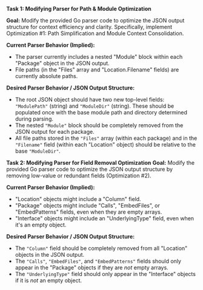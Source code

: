 **Task 1: Modifying Parser for Path & Module Optimization**

**Goal:** Modify the provided Go parser code to optimize the JSON output structure for context efficiency and clarity. Specifically, implement Optimization #1: Path Simplification and Module Context Consolidation.

**Current Parser Behavior (Implied):**
*   The parser currently includes a nested "Module" block within each "Package" object in the JSON output.
*   File paths (in the "Files" array and "Location.Filename" fields) are currently absolute paths.

**Desired Parser Behavior / JSON Output Structure:**
*   The root JSON object should have two new top-level fields: `"ModulePath"` (string) and `"ModuleDir"` (string). These should be populated once with the base module path and directory determined during parsing.
*   The nested `"Module"` block should be completely removed from the JSON output for each package.
*   All file paths stored in the `"Files"` array (within each package) and in the `"Filename"` field (within each "Location" object) should be relative to the base `"ModuleDir"`.



**Task 2: Modifying Parser for Field Removal Optimization**
**Goal:** Modify the provided Go parser code to optimize the JSON output structure by removing low-value or redundant fields (Optimization #2).

**Current Parser Behavior (Implied):**
*   "Location" objects might include a "Column" field.
*   "Package" objects might include "Calls", "EmbedFiles", or "EmbedPatterns" fields, even when they are empty arrays.
*   "Interface" objects might include an "UnderlyingType" field, even when it's an empty object.

**Desired Parser Behavior / JSON Output Structure:**
*   The `"Column"` field should be completely removed from all "Location" objects in the JSON output.
*   The `"Calls"`, `"EmbedFiles"`, and `"EmbedPatterns"` fields should only appear in the "Package" objects if they are *not* empty arrays.
*   The `"UnderlyingType"` field should only appear in the "Interface" objects if it is *not* an empty object.
